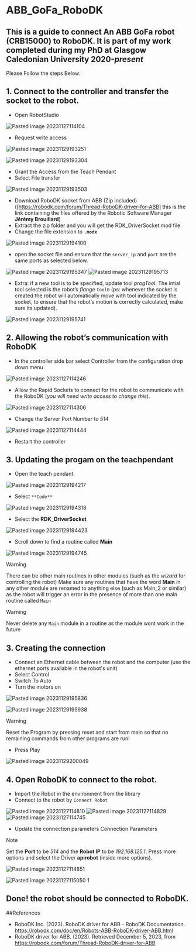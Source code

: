 # ABB_GoFa_RoboDK
## This is a guide to connect An ABB GoFa robot (CRB15000) to RoboDK. It is part of my work completed during my PhD at Glasgow Caledonian University 2020-_present_

Please Follow the steps Below:

## 1. Connect to the controller and transfer the socket to the robot.
- Open RobotStudio

![Pasted image 20231127114104](https://github.com/NooRetic/ABB_GoFa_RoboDK/assets/105431271/b31b962f-2f79-4260-a8a1-69b3077f248b)


- Request write access

![Pasted image 20231129193251](https://github.com/NooRetic/ABB_GoFa_RoboDK/assets/105431271/8acbbff1-63c7-4df2-8865-b670ebb65bef)

![Pasted image 20231129193304](https://github.com/NooRetic/ABB_GoFa_RoboDK/assets/105431271/8cad3f3f-db5c-4686-8d49-c6b013fd36e8)

- Grant the Access from the Teach Pendant
- Select File transfer

![Pasted image 20231129193503](https://github.com/NooRetic/ABB_GoFa_RoboDK/assets/105431271/2f404752-3b47-4e62-b60a-fbbd24d64b4a)


- Download RoboDK socket from ABB (Zip included) ([https://robodk.com/forum/Thread-RoboDK-driver-for-ABB] this is the link containing the files offered by the Robotic Software Manager **Jérémy Brouillard**)
- Extract the zip folder and you will get the RDK_DriverSocket.mod file 
- Change the file extension to **`.modx`**

![Pasted image 20231129194100](https://github.com/NooRetic/ABB_GoFa_RoboDK/assets/105431271/c2730c36-b638-48cc-a8f7-1ac22a1a7f54)

- open the socket file and ensure that the  `server_ip` and `port` are the same ports as selected below. 

![Pasted image 20231129195347](https://github.com/NooRetic/ABB_GoFa_RoboDK/assets/105431271/7893ec37-ff1f-4f88-b1ea-d68560f2b4c3)
![Pasted image 20231129195713](https://github.com/NooRetic/ABB_GoFa_RoboDK/assets/105431271/c9d9fdeb-2681-4a2a-82fb-9aac7a7ec340)

- Extra: if a new tool is to be specified, update tool *progTool*. The intial tool selected is the robot’s *flange* `tool0` (ps: whenever the socket is created the robot will automatically move with tool indicated by the socket, to ensure that the robot’s motion is correctly calculated, make sure its updated).

![Pasted image 20231129195741](https://github.com/NooRetic/ABB_GoFa_RoboDK/assets/105431271/c7ce0c33-38b0-4a6e-a8e8-33243e7b7c3f)

## 2. Allowing the robot’s communication with RoboDK

- In the controller side bar select Controller from the configuration drop down menu

![Pasted image 20231127114246](https://github.com/NooRetic/ABB_GoFa_RoboDK/assets/105431271/a9cc3a04-c56e-4f68-9001-cfde353e7e9c)

- Allow the Rapid Sockets to connect for the robot to communicate with the RoboDK (*you will need write access to change this*).

![Pasted image 20231127114306](https://github.com/NooRetic/ABB_GoFa_RoboDK/assets/105431271/617fa478-0152-4f05-ba54-728ec70884f2)

- Change the Server Port Number to *514*

![Pasted image 20231127114444](https://github.com/NooRetic/ABB_GoFa_RoboDK/assets/105431271/0cdde9b0-bbdf-4d82-af8d-dcce178f8f04)

-  Restart the controller

## 3. Updating the progam on the teachpendant
- Open the teach pendant.

![Pasted image 20231129194217](https://github.com/NooRetic/ABB_GoFa_RoboDK/assets/105431271/f10a97e3-da98-435b-bd89-133a4e20f5b2)

- Select `**Code**`

![Pasted image 20231129194318](https://github.com/NooRetic/ABB_GoFa_RoboDK/assets/105431271/351c82ee-4231-400e-9afd-151b0bb59369)

- Select the **RDK_DriverSocket**

![Pasted image 20231129194423](https://github.com/NooRetic/ABB_GoFa_RoboDK/assets/105431271/a1836cc5-1701-48cc-bad3-ec310eb41daf)

- Scroll down to find a routine called **Main** 

![Pasted image 20231129194745](https://github.com/NooRetic/ABB_GoFa_RoboDK/assets/105431271/3b06b639-f8f0-4c9b-a12c-523600e17c64)

>[!Warning]
> There can be other main routines in other modules (such as the *wizard* for controlling the robot) Make sure any routines that have the word **Main** in any other module are renamed to anything else (such as Main_2 or similar) as the robot will trigger an error in the presence of more than one main routine called `Main`

>[!Warning]
> Never delete any `Main` module in a routine as the module wont work in the future

## 3. Creating the connection
- Connect an Ethernet cable between the robot and the computer (use the ethernet ports available in the robot's unit)
- Select Control 
- Switch To Auto
- Turn the motors on

![Pasted image 20231129195836](https://github.com/NooRetic/ABB_GoFa_RoboDK/assets/105431271/3b978239-3928-4c41-880c-b6d53b436f0e)

![Pasted image 20231129195938](https://github.com/NooRetic/ABB_GoFa_RoboDK/assets/105431271/27f57f57-ceea-4878-87a0-c0ea7c352de9)

>[!Warning]
>Reset the Program by pressing reset and start from main so that no remaining commands from other programs are run!

- Press Play
  
![Pasted image 20231129200049](https://github.com/NooRetic/ABB_GoFa_RoboDK/assets/105431271/02c89daa-623c-4f90-8297-382678a9999a)

## 4. Open RoboDK to connect to the robot.
- Import the Robot in the environment from the library
- Connect to the robot by `Connect Robot`

![Pasted image 20231127114810](https://github.com/NooRetic/ABB_GoFa_RoboDK/assets/105431271/865939f5-4c9f-46be-bb19-3897e9846909)
![Pasted image 20231127114829](https://github.com/NooRetic/ABB_GoFa_RoboDK/assets/105431271/5c562ef6-7169-47bc-b357-44e5b17e7f98)
![Pasted image 20231127114745](https://github.com/NooRetic/ABB_GoFa_RoboDK/assets/105431271/28ca98b3-e111-40fe-8b1d-f80d1ad4e7ac)

- Update the connection parameters Connection Parameters

>[!Note]
>Set the **Port** to be *514* and the **Robot IP** to be *192.168.125.1*.  Press more options  and select the Driver **apirobot** (inside more options). 

![Pasted image 20231127114851](https://github.com/NooRetic/ABB_GoFa_RoboDK/assets/105431271/709cef97-2177-4a62-8bcd-937fc3c6f117)

![Pasted image 20231127115050 1](https://github.com/NooRetic/ABB_GoFa_RoboDK/assets/105431271/43258a85-cd1e-465f-92b8-9bbc03296980)

## Done! the robot should be connected to RoboDK.



##References
- RoboDK Inc. (2023). RoboDK driver for ABB - RoboDK Documentation. https://robodk.com/doc/en/Robots-ABB-RoboDK-driver-ABB.html
- RoboDK driver for ABB. (2023). Retrieved December 5, 2023, from https://robodk.com/forum/Thread-RoboDK-driver-for-ABB

